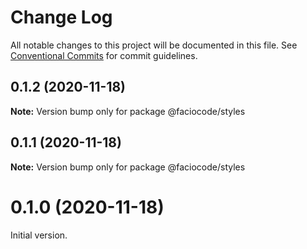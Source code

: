 # Change Log

All notable changes to this project will be documented in this file.
See [Conventional Commits](https://conventionalcommits.org) for commit guidelines.

## 0.1.2 (2020-11-18)

**Note:** Version bump only for package @faciocode/styles





## 0.1.1 (2020-11-18)

**Note:** Version bump only for package @faciocode/styles





# 0.1.0 (2020-11-18)


Initial version.
